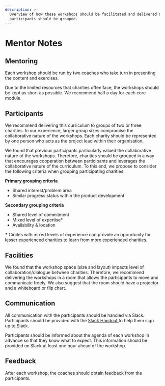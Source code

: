 ```yaml
---
description: >-
  Overview of how these workshops should be facilitated and delivered and how
  participants should be grouped.
---
```


# Mentor Notes

## Mentoring 

Each workshop should be run by two coaches who take turn in presenting the content and exercises. 

Due to the limited resources that charities often face, the workshops should be kept as short as possible. We recommend half a day for each core module. 

## Participants 

We recommend delivering this curriculum to groups of two or three charities. In our experience, larger group sizes compromise the collaborative nature of the workshops. Each charity should be represented by one person who acts as the project lead within their organisation. 

We found that previous participants particularly valued the collaborative nature of the workshops. Therefore, charities should be grouped in a way that encourages cooperation between participants and leverages the collaborative nature of the curriculum. To this end, we propose to consider the following criteria when grouping participating charities:  

**Primary grouping criteria**

* Shared interest/problem area 
* Similar progress status within the product development 

**Secondary grouping criteria** 

* Shared level of commitment 
* Mixed level of expertise\*
* Availability & location

**\*** Circles with mixed levels of experience can provide an opportunity for lesser experienced charities to learn from more experienced charities.

## Facilities

We found that the workshop space \(size and layout\) impacts level of collaboration/dialogue between charities. Therefore, we recommend delivering the workshops in a room that allows the participants to move and communicate freely. We also suggest that the room should have a projector and a whiteboard or flip chart. 

## **Communication** 

All communication with the participants should be handled via Slack. Participants should be provided with the [Slack Handout ](https://docs.google.com/document/d/1cFVKr1KBoQXoOpvd308tFuTkoH19FuUUOSmxLJnP4hg/edit)to help them sign up to Slack. 

Participants should be informed about the agenda of each workshop in advance so that they know what to expect. This information should be provided on Slack at least one hour ahead of the workshop. 

## Feedback 

After each workshop, the coaches should obtain feedback from the participants. 

